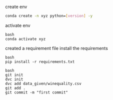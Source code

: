 create env

```bash
conda create -n xyz python=[version] -y
```

activate env
```
bash
conda activate xyz
```

created a requirement file
install the requirements
```
bash 
pip install -r requirements.txt
```

```
bash
git init
dvc init
dvc add data_given/winequality.csv
git add .
git commit -m "first commit"
